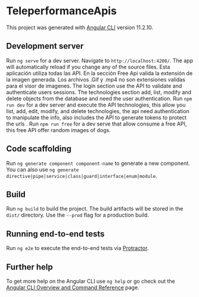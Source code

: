 # TeleperformanceApis

This project was generated with [Angular CLI](https://github.com/angular/angular-cli) version 11.2.10.

## Development server

Run `ng serve` for a dev server. Navigate to `http://localhost:4200/`. The app will automatically reload if you change any of the source files. Esta aplicación utiliza todas las API. En la sección Free Api valida la extensión de la imagen generada. Los archivos .Gif y .mp4 no son extensiones validas para el visor de imagenes. The login section use the API to validate and authenticate users sessions. The technologies section add, list, modify and delete objects from the database and need the user authentication.
Run `npm run dev` for a dev server and execute the API technologies, this allow you list, add, edit, modify, and delete technologies, the api need authentication to manipulate the info, also includes the API to generate tokens to protect the urls . 
Run `npm run free` for a dev serve that allow consume a free API, this free API offer random images of dogs.

## Code scaffolding

Run `ng generate component component-name` to generate a new component. You can also use `ng generate directive|pipe|service|class|guard|interface|enum|module`.

## Build

Run `ng build` to build the project. The build artifacts will be stored in the `dist/` directory. Use the `--prod` flag for a production build.

## Running end-to-end tests

Run `ng e2e` to execute the end-to-end tests via [Protractor](http://www.protractortest.org/).

## Further help

To get more help on the Angular CLI use `ng help` or go check out the [Angular CLI Overview and Command Reference](https://angular.io/cli) page.
